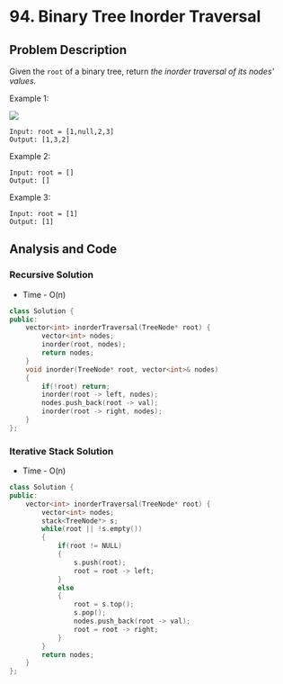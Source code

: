 # 94. Binary Tree Inorder Traversal

## Problem Description

Given the `root` of a binary tree, return _the inorder traversal of its nodes' values._

Example 1:

![](https://assets.leetcode.com/uploads/2020/09/15/inorder_1.jpg)

```
Input: root = [1,null,2,3]
Output: [1,3,2]
```

Example 2:

```
Input: root = []
Output: []
```

Example 3:

```
Input: root = [1]
Output: [1]
```

## Analysis and Code

### Recursive Solution

- Time - O(n)

```C++
class Solution {
public:
    vector<int> inorderTraversal(TreeNode* root) {
        vector<int> nodes;
        inorder(root, nodes);
        return nodes;
    }
    void inorder(TreeNode* root, vector<int>& nodes)
    {
        if(!root) return;
        inorder(root -> left, nodes);
        nodes.push_back(root -> val);
        inorder(root -> right, nodes);
    }
};
```

### Iterative Stack Solution

- Time - O(n)

```C++
class Solution {
public:
    vector<int> inorderTraversal(TreeNode* root) {
        vector<int> nodes;
        stack<TreeNode*> s;
        while(root || !s.empty())
        {
            if(root != NULL)
            {
                s.push(root);
                root = root -> left;
            }
            else
            {
                root = s.top();
                s.pop();
                nodes.push_back(root -> val);
                root = root -> right;
            }
        }
        return nodes;
    }
};
```
